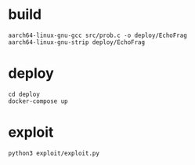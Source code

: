 # build
```
aarch64-linux-gnu-gcc src/prob.c -o deploy/EchoFrag
aarch64-linux-gnu-strip deploy/EchoFrag
```

# deploy
```
cd deploy
docker-compose up
```

# exploit
```
python3 exploit/exploit.py
```
